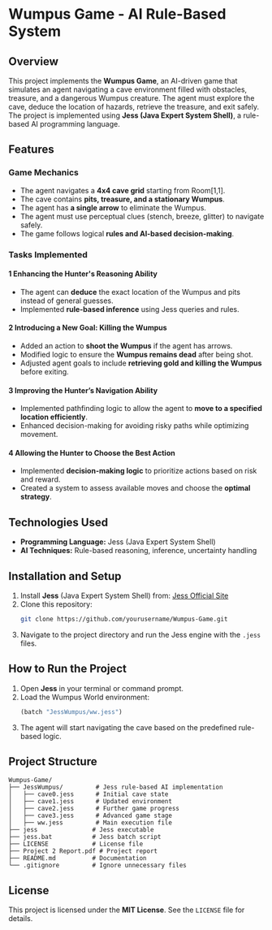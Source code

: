 
# Wumpus Game - AI Rule-Based System

## Overview
This project implements the **Wumpus Game**, an AI-driven game that simulates an agent navigating a cave environment filled with obstacles, treasure, and a dangerous Wumpus creature. The agent must explore the cave, deduce the location of hazards, retrieve the treasure, and exit safely. The project is implemented using **Jess (Java Expert System Shell)**, a rule-based AI programming language.

## Features
### Game Mechanics
- The agent navigates a **4x4 cave grid** starting from Room[1,1].
- The cave contains **pits, treasure, and a stationary Wumpus**.
- The agent has **a single arrow** to eliminate the Wumpus.
- The agent must use perceptual clues (stench, breeze, glitter) to navigate safely.
- The game follows logical **rules and AI-based decision-making**.

### Tasks Implemented
#### 1️ **Enhancing the Hunter's Reasoning Ability**
- The agent can **deduce** the exact location of the Wumpus and pits instead of general guesses.
- Implemented **rule-based inference** using Jess queries and rules.

#### 2️ **Introducing a New Goal: Killing the Wumpus**
- Added an action to **shoot the Wumpus** if the agent has arrows.
- Modified logic to ensure the **Wumpus remains dead** after being shot.
- Adjusted agent goals to include **retrieving gold and killing the Wumpus** before exiting.

#### 3️ **Improving the Hunter’s Navigation Ability**
- Implemented pathfinding logic to allow the agent to **move to a specified location efficiently**.
- Enhanced decision-making for avoiding risky paths while optimizing movement.

#### 4️ **Allowing the Hunter to Choose the Best Action**
- Implemented **decision-making logic** to prioritize actions based on risk and reward.
- Created a system to assess available moves and choose the **optimal strategy**.

## Technologies Used
- **Programming Language:** Jess (Java Expert System Shell)
- **AI Techniques:** Rule-based reasoning, inference, uncertainty handling

## Installation and Setup
1. Install **Jess** (Java Expert System Shell) from: [Jess Official Site](http://www.jessrules.com/)
2. Clone this repository:
   ```bash
   git clone https://github.com/yourusername/Wumpus-Game.git
   ```
3. Navigate to the project directory and run the Jess engine with the `.jess` files.

## How to Run the Project
1. Open **Jess** in your terminal or command prompt.
2. Load the Wumpus World environment:
   ```lisp
   (batch "JessWumpus/ww.jess")
   ```
3. The agent will start navigating the cave based on the predefined rule-based logic.

## Project Structure
```
Wumpus-Game/
├── JessWumpus/         # Jess rule-based AI implementation
│   ├── cave0.jess      # Initial cave state
│   ├── cave1.jess      # Updated environment
│   ├── cave2.jess      # Further game progress
│   ├── cave3.jess      # Advanced game stage
│   ├── ww.jess         # Main execution file
├── jess               # Jess executable
├── jess.bat           # Jess batch script
├── LICENSE            # License file
├── Project 2 Report.pdf # Project report
├── README.md          # Documentation
└── .gitignore         # Ignore unnecessary files
```

## License
This project is licensed under the **MIT License**. See the `LICENSE` file for details.

